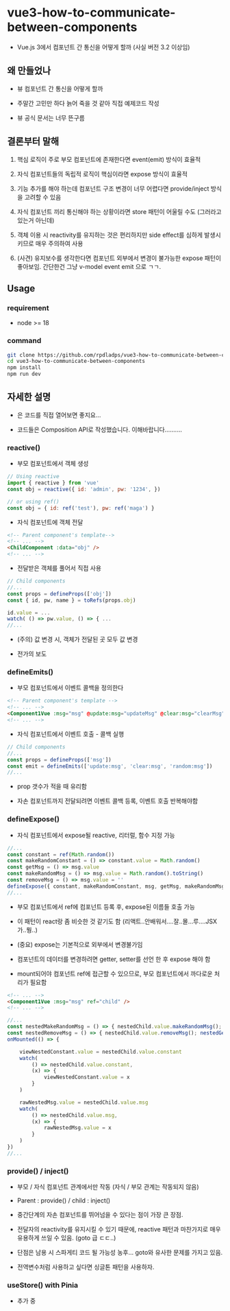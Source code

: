 # vue3-how-to-communicate-between-components

- Vue.js 3에서 컴포넌트 간 통신을 어떻게 할까 (사실 버전 3.2 이상임)

## 왜 만들었나

- 뷰 컴포넌트 간 통신을 어떻게 할까

- 주말간 고민만 하다 늙어 죽을 것 같아 직접 예제코드 작성

- 뷰 공식 문서는 너무 뜬구름

## 결론부터 말해

1. 핵심 로직이 주로 부모 컴포넌트에 존재한다면 event(emit) 방식이 효율적

1. 자식 컴포넌트들의 독립적 로직이 핵심이라면 expose 방식이 효율적

1. 기능 추가를 해야 하는데 컴포넌트 구조 변경이 너무 어렵다면 provide/inject 방식을 고려할 수 있음

1. 자식 컴포넌트 끼리 통신해야 하는 상황이라면 store 패턴이 어울릴 수도 (그러라고 있는거 아닌데)

1. 객체 이용 시 reactivity를 유지하는 것은 편리하지만 side effect를 심하게 발생시키므로 매우 주의하여 사용

1. (사견) 유지보수를 생각한다면 컴포넌트 외부에서 변경이 불가능한 expose 패턴이 좋아보임. 간단한건 그냥 v-model event emit 으로 ㄱㄱ.

## Usage

### requirement

- node >= 18

### command

```sh
git clone https://github.com/rpdladps/vue3-how-to-communicate-between-components.git
cd vue3-how-to-communicate-between-components
npm install
npm run dev
```

## 자세한 설명

- 은 코드를 직접 열어보면 좋지요...

- 코드들은 Composition API로 작성했습니다. 이해바랍니다..........

### reactive()

- 부모 컴포넌트에서 객체 생성

```js
// Using reactive
import { reactive } from 'vue'
const obj = reactive({ id: 'admin', pw: '1234', })

// or using ref()
const obj = { id: ref('test'), pw: ref('maga') }
```

- 자식 컴포넌트에 객체 전달

```html
<!-- Parent component's template-->
<!-- ... -->
<ChildComponent :data="obj" />
<!-- ... -->
```

- 전달받은 객체를 풀어서 직접 사용

```js
// Child components
//...
const props = defineProps(['obj'])
const { id, pw, name } = toRefs(props.obj)

id.value = ...
watch( () => pw.value, () => { ...
//...
```

- (주의) 값 변경 시, 객체가 전달된 곳 모두 값 변경

- 전가의 보도

### defineEmits()

- 부모 컴포넌트에서 이벤트 콜백을 정의한다

```html
<!-- Parent component's template -->
<!-- ... -->
<Component1Vue :msg="msg" @update:msg="updateMsg" @clear:msg="clearMsg" @random:msg="randomMsg" />
<!-- ... -->
```

- 자식 컴포넌트에서 이벤트 호출 - 콜백 실행

```js
// Child components
//...
const props = defineProps(['msg'])
const emit = defineEmits(['update:msg', 'clear:msg', 'random:msg'])
//...
```

- prop 갯수가 적을 때 유리함

- 자손 컴포넌트까지 전달되려면 이벤트 콜백 등록, 이벤트 호출 반복해야함

### defineExpose()

- 자식 컴포넌트에서 expose될 reactive, 리터럴, 함수 지정 가능

```js
//...
const constant = ref(Math.random())
const makeRandomConstant = () => constant.value = Math.random()
const getMsg = () => msg.value
const makeRandomMsg = () => msg.value = Math.random().toString()
const removeMsg = () => msg.value = ''
defineExpose({ constant, makeRandomConstant, msg, getMsg, makeRandomMsg, removeMsg, })
//...
```

- 부모 컴포넌트에서 ref에 컴포넌트 등록 후, expose된 이름들 호출 가능

- 이 패턴이 react랑 좀 비슷한 것 같기도 함 (리액트..안배워서....잘..몰...루....JSX가..뭥..)

- (중요) expose는 기본적으로 외부에서 변경불가임

- 컴포넌트의 데이터를 변경하려면 getter, setter를 선언 한 후 expose 해야 함

- mount되어야 컴포넌트 ref에 접근할 수 있으므로, 부모 컴포넌트에서 까다로운 처리가 필요함

```html
<!-- ... -->
<Component1Vue :msg="msg" ref="child" />
<!-- ... -->
```

```js
//...
const nestedMakeRandomMsg = () => { nestedChild.value.makeRandomMsg(); nestedGetMsg() }
const nestedRemoveMsg = () => { nestedChild.value.removeMsg(); nestedGetMsg() }
onMounted(() => {

    viewNestedConstant.value = nestedChild.value.constant    
    watch(
        () => nestedChild.value.constant,
        (x) => {
            viewNestedConstant.value = x
        }
    )

    rawNestedMsg.value = nestedChild.value.msg
    watch(
        () => nestedChild.value.msg,
        (x) => {
            rawNestedMsg.value = x
        }
    )
})
//...
```

### provide() / inject()

- 부모 / 자식 컴포넌트 관계에서만 작동 (자식 / 부모 관계는 작동되지 않음)

- Parent : provide() / child : inject()

- 중간단계의 자손 컴포넌트를 뛰어넘을 수 있다는 점이 가장 큰 장점.

- 전달자의 reactivity를 유지시킬 수 있기 때문에, reactive 패턴과 마찬가지로 매우 유용하게 쓰일 수 있음. (goto 급 ㄷㄷ..)

- 단점은 남용 시 스파게티 코드 될 가능성 농후... goto와 유사한 문제를 가지고 있음.

- 전역변수처럼 사용하고 싶다면 싱글톤 패턴을 사용하자.

### useStore() with Pinia

- 추가 중
